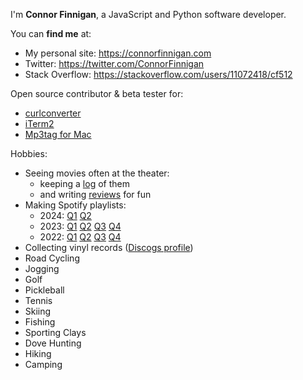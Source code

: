 I'm **Connor Finnigan**, a JavaScript and Python software developer.

You can **find me** at:
- My personal site: https://connorfinnigan.com
- Twitter: https://twitter.com/ConnorFinnigan
- Stack Overflow: https://stackoverflow.com/users/11072418/cf512

Open source contributor & beta tester for:
- [curlconverter](https://github.com/curlconverter/curlconverter)
- [iTerm2](https://github.com/gnachman/iTerm2)
- [Mp3tag for Mac](https://mp3tag.app/)

Hobbies:
- Seeing movies often at the theater:
    - keeping a [log](https://gist.github.com/cf512/1e0b5607fdb6a6ee1b52261bbab6c533) of them 
    - and writing [reviews](https://connorfinnigan.com/category/movie-reviews) for fun
- Making Spotify playlists:
    - 2024: [Q1](https://open.spotify.com/playlist/3YClwPYkimdJxAnXoRAqBs?si=jgGPc2tXSxGnPQX6dE4sJw&pi=80jXowiRTgauG) [Q2](https://open.spotify.com/playlist/1R0ex7hRuaV5wOWd7QugPc?si=gigBKYtmQMOgRvX2l8ZteA&pi=SwqcZFTCTESu8)
    - 2023: [Q1](https://open.spotify.com/playlist/1weyvHxaMTkGdfalFAUL7w?si=a1732929389d42a5) [Q2](https://spotify.link/HQYNQCN3cEb) [Q3](https://spotify.link/MZwlMvQ3cEb) [Q4](https://open.spotify.com/playlist/2eng130Cxsd37pZ7fr74G5?si=TBOuVnJATXe8kTnK5DyAwA&pi=mvRL6DNvSi2vk)
    - 2022: [Q1](https://open.spotify.com/playlist/5flfAqivHKNR0dSLWCUsU2?si=544f7f07c3814fcb) [Q2](https://open.spotify.com/playlist/1RB4jrU3iLT1Csdf9mllmJ?si=aa1a4cedf5f74a9a) [Q3](https://open.spotify.com/playlist/44byJO4DZkZTaJPY2q3YTK?si=d5c9b277c9724c8d) [Q4](https://open.spotify.com/playlist/4KVINIUaQmvluI73BD8Qcq?si=873574733fb74871)
- Collecting vinyl records ([Discogs profile](https://www.discogs.com/user/cf512))
- Road Cycling
- Jogging
- Golf
- Pickleball
- Tennis
- Skiing
- Fishing
- Sporting Clays
- Dove Hunting
- Hiking
- Camping
